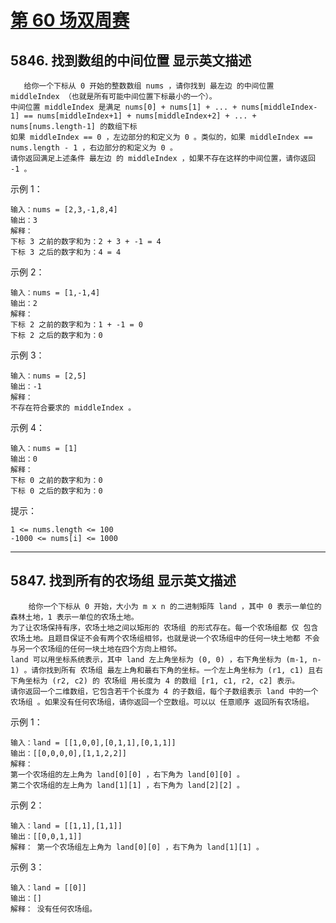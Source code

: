 # [第 60 场双周赛](https://leetcode-cn.com/contest/biweekly-contest-60)

## 5846. 找到数组的中间位置 显示英文描述

       给你一个下标从 0 开始的整数数组 nums ，请你找到 最左边 的中间位置 middleIndex （也就是所有可能中间位置下标最小的一个）。
    中间位置 middleIndex 是满足 nums[0] + nums[1] + ... + nums[middleIndex-1] == nums[middleIndex+1] + nums[middleIndex+2] + ... + nums[nums.length-1] 的数组下标
    如果 middleIndex == 0 ，左边部分的和定义为 0 。类似的，如果 middleIndex == nums.length - 1 ，右边部分的和定义为 0 。
    请你返回满足上述条件 最左边 的 middleIndex ，如果不存在这样的中间位置，请你返回 -1 。

示例 1：

    输入：nums = [2,3,-1,8,4]
    输出：3
    解释：
    下标 3 之前的数字和为：2 + 3 + -1 = 4
    下标 3 之后的数字和为：4 = 4

示例 2：

    输入：nums = [1,-1,4]
    输出：2
    解释：
    下标 2 之前的数字和为：1 + -1 = 0
    下标 2 之后的数字和为：0

示例 3：

    输入：nums = [2,5]
    输出：-1
    解释：
    不存在符合要求的 middleIndex 。

示例 4：

    输入：nums = [1]
    输出：0
    解释：
    下标 0 之前的数字和为：0
    下标 0 之后的数字和为：0

提示：

    1 <= nums.length <= 100 
    -1000 <= nums[i] <= 1000

<hr>

## 5847. 找到所有的农场组 显示英文描述

        给你一个下标从 0 开始，大小为 m x n 的二进制矩阵 land ，其中 0 表示一单位的森林土地，1 表示一单位的农场土地。
    为了让农场保持有序，农场土地之间以矩形的 农场组 的形式存在。每一个农场组都 仅 包含农场土地。且题目保证不会有两个农场组相邻，也就是说一个农场组中的任何一块土地都 不会 与另一个农场组的任何一块土地在四个方向上相邻。
    land 可以用坐标系统表示，其中 land 左上角坐标为 (0, 0) ，右下角坐标为 (m-1, n-1) 。请你找到所有 农场组 最左上角和最右下角的坐标。一个左上角坐标为 (r1, c1) 且右下角坐标为 (r2, c2) 的 农场组 用长度为 4 的数组 [r1, c1, r2, c2] 表示。
    请你返回一个二维数组，它包含若干个长度为 4 的子数组，每个子数组表示 land 中的一个 农场组 。如果没有任何农场组，请你返回一个空数组。可以以 任意顺序 返回所有农场组。

示例 1：

    输入：land = [[1,0,0],[0,1,1],[0,1,1]]
    输出：[[0,0,0,0],[1,1,2,2]]
    解释：
    第一个农场组的左上角为 land[0][0] ，右下角为 land[0][0] 。
    第二个农场组的左上角为 land[1][1] ，右下角为 land[2][2] 。

示例 2：

    输入：land = [[1,1],[1,1]]
    输出：[[0,0,1,1]]
    解释： 第一个农场组左上角为 land[0][0] ，右下角为 land[1][1] 。 

示例 3：

    输入：land = [[0]]
    输出：[]
    解释： 没有任何农场组。
 